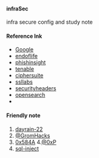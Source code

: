 #### infraSec
infra secure config and study note
#### Reference lnk
+ [Google](https://www.google.com.tw/)
+ [endoflife](https://endoflife.date/)
+ [phishinsight](https://cloud.phishinsight.trendmicro.com/auth/sign-in)
+ [tenable](https://zh-tw.tenable.com/plugins/newest)
+ [ciphersuite](https://ciphersuite.info/cs/)
+ [ssllabs](https://www.ssllabs.com/ssltest/index.html)
+ [securityheaders](https://securityheaders.com/)
+ [opensearch](https://opensearch.org/docs/latest/)
+
[]()
[]()
[]()
####  Friendly note

1. [dayrain-22](https://dayrain-22.github.io/cert/)
2. [@GromHacks](https://medium.com/@GromHacks)
3. [0x584A](https://github.com/0x584A/oscp-notes)
4.[@0xP](https://medium.com/@0xP)
5. [sql-inject](https://www.acunetix.com/websitesecurity/sql-injection2/)
[]()
[]()
[]()

